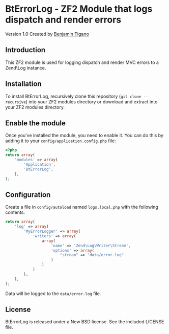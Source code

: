 # BtErrorLog - ZF2 Module that logs dispatch and render errors

Version 1.0 Created by [Benjamin Tigano](http://benjamin-t.com/)

## Introduction

This ZF2 module is used for logging dispatch and render MVC errors to a Zend\Log instance.

## Installation

To install BtErrorLog, recursively clone this repository (`git clone
--recursive`) into your ZF2 modules directory or download and extract into
your ZF2 modules directory.

## Enable the module

Once you've installed the module, you need to enable it. You can do this by 
adding it to your `config/application.config.php` file:

```php
<?php
return array(
    'modules' => array(
        'Application',
        'BtErrorLog',
    ),
);
```

## Configuration

Create a file in `config/autoload` named `logs.local.php` with the following contents:
```php
return array(
    'log' => array(
        'MyErrorLogger' => array(
            'writers' => array(
                array(
                    'name' => 'Zend\Log\Writer\Stream',
                    'options' => array(
                        "stream" => "data/error.log"
                    )
                )
            )
        ),
    ),
);
```

Data will be logged to the `data/error.log` file.

## License

BtErrorLog is released under a New BSD license. See the included LICENSE file.